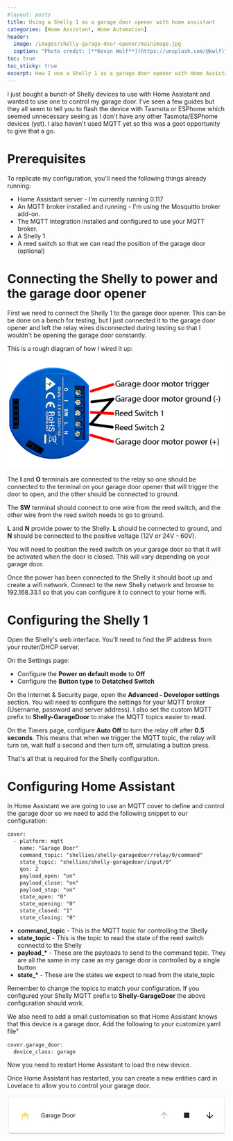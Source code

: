```yaml
---
#layout: posts
title: Using a Shelly 1 as a garage door opener with home assistant
categories: [Home Assistant, Home Automation]
header:
  image: /images/shelly-garage-door-opener/mainimage.jpg
  caption: "Photo credit: [**Kevin Wolf**](https://unsplash.com/@kwlf)"
toc: true
toc_sticky: true
excerpt: How I use a Shelly 1 as a garage door opener with Home Assistant using the stock Shelly firmware.
---
```


I just bought a bunch of Shelly devices to use with Home Assistant and wanted to use one to control my garage door.  I've seen a few guides but they all seem to tell you to flash the device with Tasmota or ESPhome which seemed unnecessary seeing as I don't have any other Tasmota/ESPhome devices (yet).  I also haven't used MQTT yet so this was a goot opportunity to give that a go.

# Prerequisites

To replicate my configuration, you'll need the following things already running:

- Home Assistant server - I'm currently running 0.117
- An MQTT broker installed and running - I'm using the Mosquitto broker add-on.
- The MQTT integration installed and configured to use your MQTT broker.
- A Shelly 1
- A reed switch so that we can read the position of the garage door (optional)

# Connecting the Shelly to power and the garage door opener

First we need to connect the Shelly 1 to the garage door opener.  This can be be done on a bench for testing, but I just connected it to the garage door opener and left the relay wires disconnected during testing so that I wouldn't be opening the garage door constantly.

This is a rough diagram of how I wired it up:

![Shelly Wiring Diagram](/images/shelly-garage-door-opener/shelly1_wiring.PNG)

The **I** and **O** terminals are connected to the relay so one should be connected to the terminal on your garage door opener that will trigger the door to open, and the other should be connected to ground.

The **SW** terminal should connect to one wire from the reed switch, and the other wire from the reed switch needs to go to ground.

**L** and **N** provide power to the Shelly.  **L** should be connected to ground, and **N** should be connected to the positive voltage (12V or 24V - 60V).

You will need to position the reed switch on your garage door so that it will be activated when the door is closed.  This will vary depending on your garage door.

Once the power has been connected to the Shelly it should boot up and create a wifi network.  Connect to the new Shelly network and browse to 192.168.33.1 so that you can configure it to connect to your home wifi.

# Configuring the Shelly 1

Open the Shelly's web interface.  You'll need to find the IP address from your router/DHCP server.

On the Settings page:

- Configure the **Power on default mode** to **Off**
- Configure the **Button type** to **Detatched Switch**

On the Internet & Security page, open the **Advanced - Developer settings** section.  You will need to configure the settings for your MQTT broker (Username, password and server address).  I also set the custom MQTT prefix to **Shelly-GarageDoor** to make the MQTT topics easier to read.

On the Timers page, configure **Auto Off** to turn the relay off after **0.5 seconds**.  This means that when we trigger the MQTT topic, the relay will turn on, wait half a second and then turn off, simulating a button press.

That's all that is required for the Shelly configuration.

# Configuring Home Assistant

In Home Assistant we are going to use an MQTT cover to define and control the garage door so we need to add the following snippet to our configuration:

```
cover:
  - platform: mqtt
    name: "Garage Door"
    command_topic: "shellies/shelly-garagedoor/relay/0/command"
    state_topic: "shellies/shelly-garagedoor/input/0"
    qos: 2
    payload_open: "on"
    payload_close: "on"
    payload_stop: "on"
    state_open: "0"
    state_opening: "0"
    state_closed: "1"
    state_closing: "0"
```

- **command_topic** - This is the MQTT topic for controlling the Shelly
- **state_topic** - This is the topic to read the state of the reed switch connectd to the Shelly
- **payload_\*** - These are the payloads to send to the command topic.  They are all the same in my case as my garage door is controlled by a single button
- **state_\*** - These are the states we expect to read from the state_topic

Remember to change the topics to match your configuration.  If you configured your Shelly MQTT prefix to **Shelly-GarageDoor** the above configuration should work.

We also need to add a small customisation so that Home Assistant knows that this device is a garage door.  Add the following to your customize.yaml file"
```
cover.garage_door:
  device_class: garage
```

Now you need to restart Home Assistant to load the new device.

Once Home Assistant has restarted, you can create a new entities card in Lovelace to allow you to control your garage door.

![Home Assistant Garage door control](/images/shelly-garage-door-opener/ha-garagedoor-entity.PNG)
